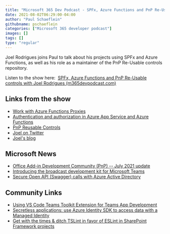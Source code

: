 ```yaml
---
title: "Microsoft 365 Dev Podcast - SPFx, Azure Functions and PnP Re-Usable controls with Joel Rodrigues"
date: 2021-08-02T06:29:00-04:00
author: "Paul Schaeflein"
githubname: pschaeflein
categories: ["Microsoft 365 developer podcast"]
images: []
tags: []
type: "regular"
---
```


Joel Rodrigues joins Paul to talk about his projects using SPFx and
Azure Functions, as well as his role as a maintainer of the PnP
Re-Usable controls repository.

Listen to the show here:  [SPFx, Azure Functions and PnP Re-Usable
controls with Joel Rodrigues
(m365devpodcast.com)](https://www.m365devpodcast.com/e/spfx-azure-functions-and-pnp-re-usable-controls-with-joel-rodrigues/)


## Links from the show

-   [Work with Azure Functions
    Proxies](https://docs.microsoft.com/azure/azure-functions/functions-proxies?WT.mc_id=M365-MVP-4025164)
-   [Authentication and authorization in Azure App Service and Azure
    Functions](https://docs.microsoft.com/azure/app-service/overview-authentication-authorization?WT.mc_id=M365-MVP-4025164)
-   [PnP Reusable
    Controls](https://pnp.github.io/sp-dev-fx-controls-react/)
-   [Joel on Twitter](https://twitter.com/JoelFMRodrigues)
-   [Joel's blog](https://www.m365-dev.com/)

## Microsoft News 

-   [Office Add-in Development Community (PnP) -- July 2021
    update](https://techcommunity.microsoft.com/t5/microsoft-365-pnp-blog/office-add-in-development-community-pnp-july-2021-update/ba-p/2576650?WT.mc_id=M365-MVP-4025164)
-   [Introducing the broadcast development kit for Microsoft
    Teams](https://techcommunity.microsoft.com/t5/microsoft-teams-blog/introducing-the-broadcast-development-kit-for-microsoft-teams/ba-p/2568670?WT.mc_id=M365-MVP-4025164)
-   [Secure Open API (Swagger) calls with Azure Active
    Directory](https://dev.to/425show/secure-open-api-swagger-calls-with-azure-active-directory-jj7)

## Community Links 

-   [Using VS Code Teams Toolkit Extension for Teams App
    Development](https://dev.to/azure/using-vs-code-toolkit-for-teams-app-development-2o0g)
-   [Secretless applications: use Azure Identity SDK to access data with
    a Managed
    Identity](https://blog.yannickreekmans.be/secretless-applications-use-azure-identity-sdk-to-access-data-with-a-managed-identity/)
-   [Get with the times & ditch TSLint in favor of ESLint in SharePoint
    Framework
    projects](https://www.voitanos.io/blog/spfx-replace-tslint-with-eslint/)
    